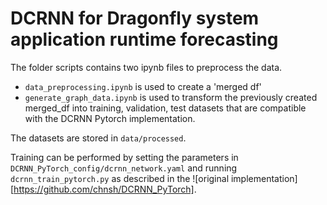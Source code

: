 # DCRNN for Dragonfly system application runtime forecasting

The folder scripts contains two ipynb files to preprocess the data.

- `data_preprocessing.ipynb` is used to create a 'merged df'
- `generate_graph_data.ipynb` is used to transform the previously created merged_df into training, validation, test datasets that are compatible with the DCRNN Pytorch implementation.

The datasets are stored in `data/processed`.

Training can be performed by setting the parameters in `DCRNN_PyTorch_config/dcrnn_network.yaml` and running `dcrnn_train_pytorch.py` as described in the ![original implementation][https://github.com/chnsh/DCRNN_PyTorch].
